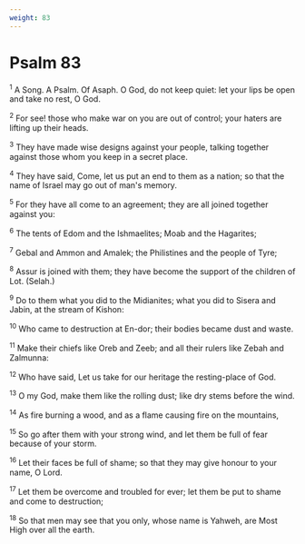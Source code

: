 ```yaml
---
weight: 83
---
```


# Psalm 83

<sup>1</sup> A Song. A Psalm. Of Asaph. O God, do not keep quiet: let your lips be open and take no rest, O God. 

<sup>2</sup> For see! those who make war on you are out of control; your haters are lifting up their heads. 

<sup>3</sup> They have made wise designs against your people, talking together against those whom you keep in a secret place. 

<sup>4</sup> They have said, Come, let us put an end to them as a nation; so that the name of Israel may go out of man's memory. 

<sup>5</sup> For they have all come to an agreement; they are all joined together against you: 

<sup>6</sup> The tents of Edom and the Ishmaelites; Moab and the Hagarites; 

<sup>7</sup> Gebal and Ammon and Amalek; the Philistines and the people of Tyre; 

<sup>8</sup> Assur is joined with them; they have become the support of the children of Lot. (Selah.) 

<sup>9</sup> Do to them what you did to the Midianites; what you did to Sisera and Jabin, at the stream of Kishon: 

<sup>10</sup> Who came to destruction at En-dor; their bodies became dust and waste. 

<sup>11</sup> Make their chiefs like Oreb and Zeeb; and all their rulers like Zebah and Zalmunna: 

<sup>12</sup> Who have said, Let us take for our heritage the resting-place of God. 

<sup>13</sup> O my God, make them like the rolling dust; like dry stems before the wind. 

<sup>14</sup> As fire burning a wood, and as a flame causing fire on the mountains, 

<sup>15</sup> So go after them with your strong wind, and let them be full of fear because of your storm. 

<sup>16</sup> Let their faces be full of shame; so that they may give honour to your name, O Lord. 

<sup>17</sup> Let them be overcome and troubled for ever; let them be put to shame and come to destruction; 

<sup>18</sup> So that men may see that you only, whose name is Yahweh, are Most High over all the earth. 


